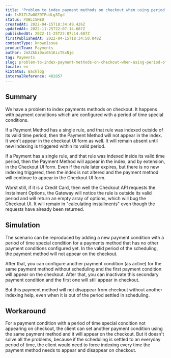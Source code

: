 ```yaml
---
title: 'Problem to index payment methods on checkout when using period of time special condition'
id: 1sM1ZtZw0GZ9TFuULg3Igd
status: PUBLISHED
createdAt: 2022-04-15T18:34:49.426Z
updatedAt: 2022-11-25T22:07:14.687Z
publishedAt: 2022-11-25T22:07:14.687Z
firstPublishedAt: 2022-04-15T18:34:50.048Z
contentType: knownIssue
productTeam: Payments
author: 2mXZkbi0oi061KicTExNjo
tag: Payments
slug: problem-to-index-payment-methods-on-checkout-when-using-period-of-time-special-condition
locale: en
kiStatus: Backlog
internalReference: 402857
---
```


## Summary


We have a problem to index payments methods on checkout. It happens with payment conditions which are configured with a period of time special conditions.

If a Payment Method has a single rule, and that rule was indexed outside of its valid time period, then the Payment Method will not appear in the index. It won't appear in the checkout UI form as well. It will remain absent until new indexing is triggered within its valid period.

If a Payment has a single rule, and that rule was indexed inside its valid time period, then the Payment Method will appear in the index, and by extension, in the Checkout UI form. Even if the rule later expires, but there is no new indexing triggered, then the index is not altered and the payment method will continue to appear in the Checkout UI form.

Worst still, if it is a Credit Card, then well the Checkout API requests the Instalment Options, the Gateway will notice the rule is outside its valid period and will return an empty array of options, which will bug the Checkout UI. It will remain in "calculating installments" even though the requests have already been returned.



## Simulation


The scenario can be reproduced by adding a new payment condition with a period of time special condition for a payments method that has no other payment conditions configured yet. In the valid period of the scheduling, the payment method will not appear on the checkout.

After that, you can configure another payment condition (as active) for the same payment method without scheduling and the first payment condition will appear on the checkout. After that, you can inactivate this secondary payment condition and the first one will still appear in checkout.

But this payment method will not disappear from checkout without another indexing help, even when it is out of the period settled in scheduling.



## Workaround


For a payment condition with a period of time special condition not appearing on checkout, the client can set another payment condition using the same payment method and it will appear on the checkout. But it doesn't solve all the problems, because if the scheduling is settled to an everyday period of time, the client would need to force indexing every time the payment method needs to appear and disappear on checkout.

